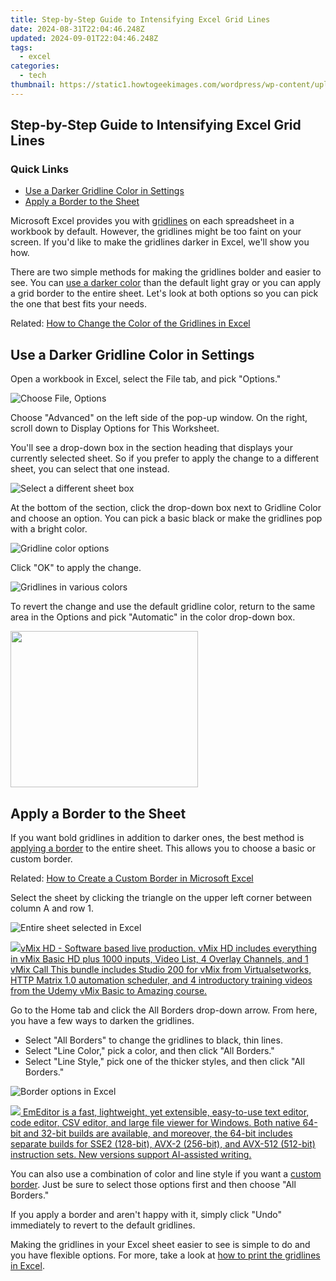 ```yaml
---
title: Step-by-Step Guide to Intensifying Excel Grid Lines
date: 2024-08-31T22:04:46.248Z
updated: 2024-09-01T22:04:46.248Z
tags:
  - excel
categories:
  - tech
thumbnail: https://static1.howtogeekimages.com/wordpress/wp-content/uploads/2021/05/MS-excel-logo-675.png
---
```


## Step-by-Step Guide to Intensifying Excel Grid Lines

### Quick Links

* [Use a Darker Gridline Color in Settings](https://win11.techidaily.com/overcoming-no-display-driver-found-on-windows-11/)
* [Apply a Border to the Sheet](https://vimeo-videos.techidaily.com/new-in-2024-streamlined-techniques-download-vimeo-videos-efficiently/)

 Microsoft Excel provides you with [gridlines](https://driver-download.techidaily.com/easy-guide-to-installing-amd-radeon-hd-7700-graphics-card-driver-updates/) on each spreadsheet in a workbook by default. However, the gridlines might be too faint on your screen. If you'd like to make the gridlines darker in Excel, we'll show you how.

 There are two simple methods for making the gridlines bolder and easier to see. You can [use a darker color](https://extra-resources.techidaily.com/digital-illusions-mastery-of-partial-picture-softness/) than the default light gray or you can apply a grid border to the entire sheet. Let's look at both options so you can pick the one that best fits your needs.

Related: [How to Change the Color of the Gridlines in Excel](https://extra-resources.techidaily.com/digital-illusions-mastery-of-partial-picture-softness/) 

##  Use a Darker Gridline Color in Settings

 Open a workbook in Excel, select the File tab, and pick "Options."

![Choose File, Options](https://static1.howtogeekimages.com/wordpress/wp-content/uploads/2022/02/FileOptions-ExcelDarkenGridlines.png) 

 Choose "Advanced" on the left side of the pop-up window. On the right, scroll down to Display Options for This Worksheet.

 You'll see a drop-down box in the section heading that displays your currently selected sheet. So if you prefer to apply the change to a different sheet, you can select that one instead.

![Select a different sheet box](https://static1.howtogeekimages.com/wordpress/wp-content/uploads/2022/02/OptionsSelectSheet-ExcelDarkenGridlines.png) 

 At the bottom of the section, click the drop-down box next to Gridline Color and choose an option. You can pick a basic black or make the gridlines pop with a bright color.

![Gridline color options](https://static1.howtogeekimages.com/wordpress/wp-content/uploads/2022/02/ChangeGridlineColor-ExcelDarkenGridlines.png) 

 Click "OK" to apply the change.

![Gridlines in various colors](https://static1.howtogeekimages.com/wordpress/wp-content/uploads/2022/02/GridlinesColored-ExcelDarkenGridlines.png) 

 To revert the change and use the default gridline color, return to the same area in the Options and pick "Automatic" in the color drop-down box.

<!-- affiliate ads begin -->
<a href="https://printrendy.pxf.io/c/5597632/1453720/17020" target="_top" id="1453720"><img src="//a.impactradius-go.com/display-ad/17020-1453720" border="0" alt="" width="300" height="250"/></a><img height="0" width="0" src="https://imp.pxf.io/i/5597632/1453720/17020" style="position:absolute;visibility:hidden;" border="0" />
<!-- affiliate ads end -->
##  Apply a Border to the Sheet

 If you want bold gridlines in addition to darker ones, the best method is [applying a border](https://activate-lock.techidaily.com/in-2024-3-effective-ways-to-unlock-icloud-account-without-password-on-apple-iphone-14-by-drfone-ios/) to the entire sheet. This allows you to choose a basic or custom border.

Related: [How to Create a Custom Border in Microsoft Excel](https://android-frp.techidaily.com/in-2024-full-guide-to-bypass-samsung-galaxy-m34-frp-by-drfone-android/) 

 Select the sheet by clicking the triangle on the upper left corner between column A and row 1.

![Entire sheet selected in Excel](https://static1.howtogeekimages.com/wordpress/wp-content/uploads/2022/02/SelectSheet-ExcelDarkenGridlines.png) 

<!-- affiliate ads begin -->
<a href="https://secure.2checkout.com/order/checkout.php?PRODS=4718730&QTY=1&AFFILIATE=108875&CART=1"> <img src="https://secure.avangate.com/images/merchant/ce9a6fb2becc2d235e62b125e9260102/products/copy_vMixCallScreenshot1-large.jpg" border="0">vMix HD - Software based live production. vMix HD includes everything in vMix Basic HD plus 1000 inputs, Video List, 4 Overlay Channels, and 1 vMix Call 
This bundle includes Studio 200 for vMix from Virtualsetworks, HTTP Matrix 1.0 automation scheduler, and 4 introductory training videos from the Udemy vMix Basic to Amazing course. </a>
<!-- affiliate ads end -->
 Go to the Home tab and click the All Borders drop-down arrow. From here, you have a few ways to darken the gridlines.

* Select "All Borders" to change the gridlines to black, thin lines.
* Select "Line Color," pick a color, and then click "All Borders."
* Select "Line Style," pick one of the thicker styles, and then click "All Borders."

![Border options in Excel](https://static1.howtogeekimages.com/wordpress/wp-content/uploads/2022/02/AllBorders-ExcelDarkenGridlines.png) 

<!-- affiliate ads begin -->
<a href="https://shop.emeditor.com/order/checkout.php?PRODS=4610657&QTY=1&AFFILIATE=108875&CART=1"><img src="https://www.emeditor.com/wp-content/uploads/2024/06/emeditor_chat_ai.png" border="0">
EmEditor is a fast, lightweight, yet extensible, easy-to-use text editor, code editor, CSV editor, and large file viewer for Windows. Both native 64-bit and 32-bit builds are available, and moreover, the 64-bit includes separate builds for SSE2 (128-bit), AVX-2 (256-bit), and AVX-512 (512-bit) instruction sets. New versions support AI-assisted writing.</a>
<!-- affiliate ads end -->
 You can also use a combination of color and line style if you want a [custom border](https://android-frp.techidaily.com/in-2024-full-guide-to-bypass-samsung-galaxy-m34-frp-by-drfone-android/). Just be sure to select those options first and then choose "All Borders."

 If you apply a border and aren't happy with it, simply click "Undo" immediately to revert to the default gridlines.

 Making the gridlines in your Excel sheet easier to see is simple to do and you have flexible options. For more, take a look at [how to print the gridlines in Excel](https://unlock-android.techidaily.com/in-2024-pattern-locks-are-unsafe-secure-your-zte-blade-a73-5g-phone-now-with-these-tips-by-drfone-android/).

<ins class="adsbygoogle"
     style="display:block"
     data-ad-format="autorelaxed"
     data-ad-client="ca-pub-7571918770474297"
     data-ad-slot="1223367746"></ins>



<ins class="adsbygoogle"
     style="display:block"
     data-ad-client="ca-pub-7571918770474297"
     data-ad-slot="8358498916"
     data-ad-format="auto"
     data-full-width-responsive="true"></ins>


